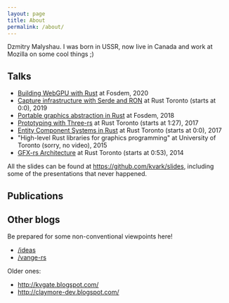 ```yaml
---
layout: page
title: About
permalink: /about/
---
```


Dzmitry Malyshau.
I was born in USSR, now live in Canada and work at Mozilla on some cool things ;)

## Talks

- [Building WebGPU with Rust](https://fosdem.org/2020/schedule/event/rust_webgpu/) at Fosdem, 2020
- [Capture infrastructure with Serde and RON](https://www.youtube.com/watch?v=F1AquroPfcI) at Rust Toronto (starts at 0:0), 2019
- [Portable graphics abstraction in Rust](https://archive.fosdem.org/2018/schedule/event/rust_vulkan_gfx_rs/) at Fosdem, 2018
- [Prototyping with Three-rs]() at Rust Toronto (starts at 1:27), 2017 
- [Entity Component Systems in Rust](https://www.youtube.com/watch?v=7WXE-2LRrXQ) at Rust Toronto (starts at 0:0), 2017
- "High-level Rust libraries for graphics programming" at University of Toronto (sorry, no video), 2015
- [GFX-rs Architecture](https://air.mozilla.org/toronto-rust-meetup-october-2014/) at Rust Toronto (starts at 0:53), 2014 

All the slides can be found at https://github.com/kvark/slides, including some of the presentations that never happened.

## Publications

## Other blogs

Be prepared for some non-conventional viewpoints here!

  - [/ideas](https://kvark.github.io/ideas)
  - [/vange-rs](https://kvark.github.io/vange-rs)

Older ones:
  - http://kvgate.blogspot.com/
  - http://claymore-dev.blogspot.com/
